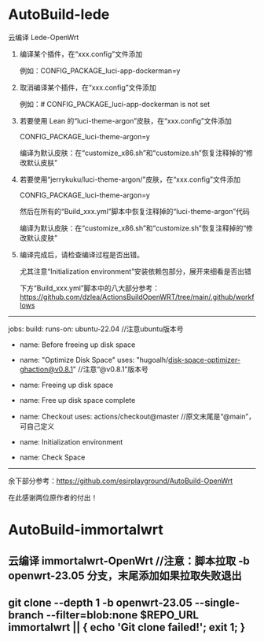 # AutoBuild-lede
云编译 Lede-OpenWrt


1. 编译某个插件，在“xxx.config”文件添加
   
   例如：CONFIG_PACKAGE_luci-app-dockerman=y

2. 取消编译某个插件，在“xxx.config”文件添加
   
   例如：# CONFIG_PACKAGE_luci-app-dockerman is not set

3. 若要使用 Lean 的“luci-theme-argon”皮肤，在“xxx.config”文件添加
   
   CONFIG_PACKAGE_luci-theme-argon=y

   编译为默认皮肤：在“customize_x86.sh”和“customize.sh”恢复注释掉的“修改默认皮肤”

5. 若要使用“jerrykuku/luci-theme-argon/”皮肤，在“xxx.config”文件添加

   CONFIG_PACKAGE_luci-theme-argon=y
   
   然后在所有的“Build_xxx.yml”脚本中恢复注释掉的“luci-theme-argon”代码

   编译为默认皮肤：在“customize_x86.sh”和“customize.sh”恢复注释掉的“修改默认皮肤”

6. 编译完成后，请检查编译过程是否出错。
  
   尤其注意“Initialization environment”安装依赖包部分，展开来细看是否出错

   下方“Build_xxx.yml”脚本中的八大部分参考：https://github.com/dzlea/ActionsBuildOpenWRT/tree/main/.github/workflows   
-----------------------------------------------------------------------

jobs:
  build:
    runs-on: ubuntu-22.04  //注意ubuntu版本号

   - name: Before freeing up disk space

   - name: "Optimize Disk Space"
     uses: "hugoalh/disk-space-optimizer-ghaction@v0.8.1"   //注意“@v0.8.1”版本号

   - name: Freeing up disk space
     
   - name: Free up disk space complete
     
   - name: Checkout
     uses: actions/checkout@master  //原文末尾是“@main”，可自己定义

   - name: Initialization environment
     
   - name: Check Space
-----------------------------------------------------------------------

   余下部分参考：https://github.com/esirplayground/AutoBuild-OpenWrt

   在此感谢两位原作者的付出！


   # AutoBuild-immortalwrt
云编译 immortalwrt-OpenWrt
//注意：脚本拉取 -b openwrt-23.05 分支，末尾添加如果拉取失败退出
-----------------------------------------------------------------------
git clone --depth 1 -b openwrt-23.05 --single-branch --filter=blob:none $REPO_URL immortalwrt || { echo 'Git clone failed!'; exit 1; }
-----------------------------------------------------------------------                     
